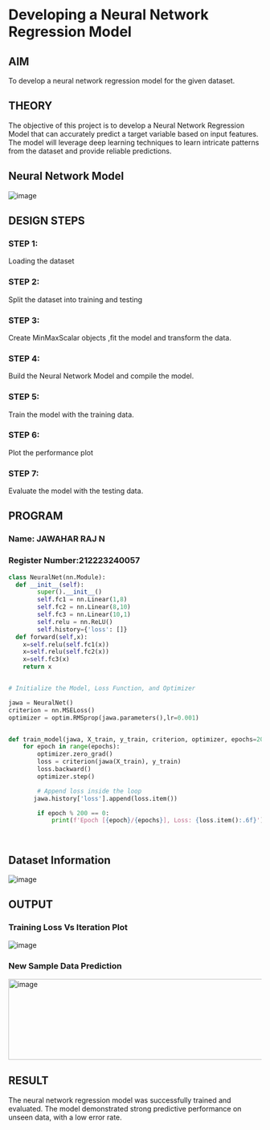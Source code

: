 # Developing a Neural Network Regression Model

## AIM

To develop a neural network regression model for the given dataset.

## THEORY

The objective of this project is to develop a Neural Network Regression Model that can accurately predict a target variable based on input features. The model will leverage deep learning techniques to learn intricate patterns from the dataset and provide reliable predictions.
## Neural Network Model

![image](https://github.com/user-attachments/assets/84093ee0-48a5-4bd2-b78d-5d8ee258d189)


## DESIGN STEPS

### STEP 1:

Loading the dataset

### STEP 2:

Split the dataset into training and testing

### STEP 3:

Create MinMaxScalar objects ,fit the model and transform the data.

### STEP 4:

Build the Neural Network Model and compile the model.

### STEP 5:

Train the model with the training data.

### STEP 6:

Plot the performance plot

### STEP 7:

Evaluate the model with the testing data.

## PROGRAM
### Name: JAWAHAR RAJ N
### Register Number:212223240057
```python
class NeuralNet(nn.Module):
  def __init__(self):
        super().__init__()
        self.fc1 = nn.Linear(1,8)
        self.fc2 = nn.Linear(8,10)
        self.fc3 = nn.Linear(10,1)
        self.relu = nn.ReLU()
        self.history={'loss': []}
  def forward(self,x):
    x=self.relu(self.fc1(x)) 
    x=self.relu(self.fc2(x))
    x=self.fc3(x)  
    return x


# Initialize the Model, Loss Function, and Optimizer

jawa = NeuralNet()
criterion = nn.MSELoss()
optimizer = optim.RMSprop(jawa.parameters(),lr=0.001)


def train_model(jawa, X_train, y_train, criterion, optimizer, epochs=2000):
    for epoch in range(epochs):
        optimizer.zero_grad()
        loss = criterion(jawa(X_train), y_train)
        loss.backward()
        optimizer.step()

        # Append loss inside the loop
       jawa.history['loss'].append(loss.item())

        if epoch % 200 == 0:
            print(f'Epoch [{epoch}/{epochs}], Loss: {loss.item():.6f}')
    



```
## Dataset Information

![image](https://github.com/user-attachments/assets/2b45a519-d54f-410a-9b12-6c909e64d249)


## OUTPUT

### Training Loss Vs Iteration Plot
![image](https://github.com/user-attachments/assets/6a8454da-97d8-4522-99a1-fddc33a19d50)



### New Sample Data Prediction
<img width="1024" height="161" alt="image" src="https://github.com/user-attachments/assets/4c04598c-c17d-41f5-b4c7-a5d6667a185c" />


## RESULT
The neural network regression model was successfully trained and evaluated. The model demonstrated strong predictive performance on unseen data, with a low error rate.
